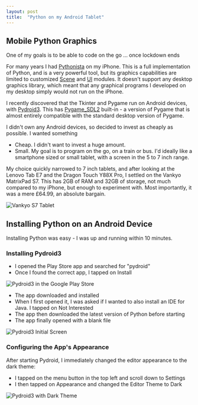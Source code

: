 ```yaml
---
layout: post
title:  "Python on my Android Tablet"
---
```


## Mobile Python Graphics ##

One of my goals is to be able to code on the go ... once lockdown ends

For many years I had [Pythonista](http://omz-software.com/pythonista/) on my iPhone. This is a full implementation of Python, and is a very powerful tool, but its graphics capabilities are limited to customized [Scene](http://omz-software.com/pythonista/docs/ios/scene.html) and [UI](http://omz-software.com/pythonista/docs/ios/ui.html) modules. It doesn't support any desktop graphics library, which meant that any graphical programs I developed on my desktop simply would not run on the iPhone.

I recently discovered that the Tkinter and Pygame run on Android devices, with [Pydroid3](https://play.google.com/store/apps/details?id=ru.iiec.pydroid3&hl=en_GB). This has [Pygame_SDL2](https://pygame-sdl2.readthedocs.io/en/latest/) built-in - a version of Pygame that is almost entirely compatible with the standard desktop version of Pygame.

I didn't own any Android devices, so decided to invest as cheaply as possible.  I wanted something

- Cheap. I didn't want to invest a huge amount.
- Small. My goal is to program on the go, on a train or bus. I'd ideally like a smartphone sized or small tablet, with a screen in the 5 to 7 inch range.

My choice quickly narrowed to 7 inch tablets, and after looking at the Lenovo Tab E7 and the Dragon Touch Y88X Pro, I settled on the Vankyo MatrixPad S7. This has 2GB of RAM and 32GB of storage, not much compared to my iPhone, but enough to experiment with. Most importantly, it was a mere £64.99, an absolute bargain.

![Vankyo S7 Tablet](../../../assets/Vankyo_S7_Tablet.jpg)

## Installing Python on an Android Device ##

Installing Python was easy - I was up and running within 10 minutes.

### Installing Pydroid3

- I opened the Play Store app and searched for "pydroid"
- Once I found the correct app, I tapped on Install

![Pydroid3 in the Google Play Store](../../../assets/Pydroid3_Install_Step_1.png)

- The app downloaded and installed
- When I first opened it, I was asked if I wanted to also install an IDE for Java. I tapped on Not Interested
- The app then downloaded the latest version of Python before starting
- The app finally opened with a blank file

![Pydroid3 Initial Screen](../../../assets/Pydroid3_Install_Step_2.png)

### Configuring the App's Appearance

After starting Pydroid, I immediately changed the editor appearance to the dark theme:

- I tapped on the menu button in the top left and scroll down to Settings
- I then tapped on Appearance and changed the Editor Theme to Dark

![Pydroid3 with Dark Theme](../../../assets/Pydroid3_Install_Step_3.png)

